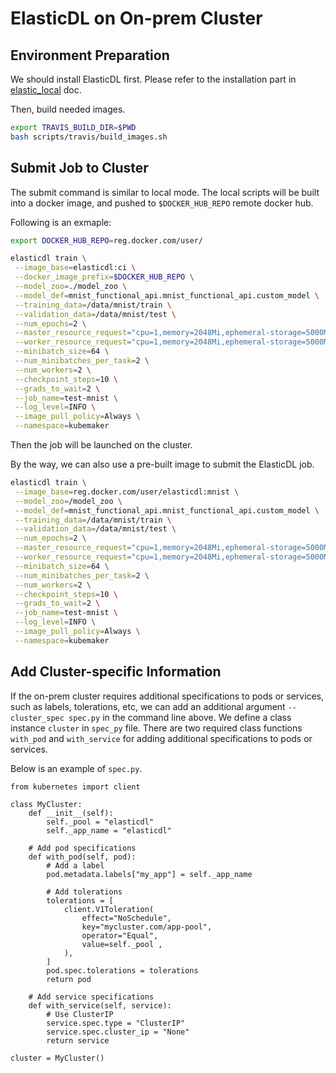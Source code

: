 # ElasticDL on On-prem Cluster

## Environment Preparation

We should install ElasticDL first. Please refer to the installation part in
[elastic_local](elasticdl_local.md) doc.

Then, build needed images.

```bash
export TRAVIS_BUILD_DIR=$PWD
bash scripts/travis/build_images.sh
```

## Submit Job to Cluster

The submit command is similar to local mode. The local scripts will be built
into a docker image, and pushed to `$DOCKER_HUB_REPO` remote docker hub.

Following is an exmaple:

```bash
export DOCKER_HUB_REPO=reg.docker.com/user/
```

```bash
elasticdl train \
 --image_base=elasticdl:ci \
 --docker_image_prefix=$DOCKER_HUB_REPO \
 --model_zoo=./model_zoo \
 --model_def=mnist_functional_api.mnist_functional_api.custom_model \
 --training_data=/data/mnist/train \
 --validation_data=/data/mnist/test \
 --num_epochs=2 \
 --master_resource_request="cpu=1,memory=2048Mi,ephemeral-storage=5000Mi" \
 --worker_resource_request="cpu=1,memory=2048Mi,ephemeral-storage=5000Mi" \
 --minibatch_size=64 \
 --num_minibatches_per_task=2 \
 --num_workers=2 \
 --checkpoint_steps=10 \
 --grads_to_wait=2 \
 --job_name=test-mnist \
 --log_level=INFO \
 --image_pull_policy=Always \
 --namespace=kubemaker
```

Then the job will be launched on the cluster.

By the way, we can also use a pre-built image to submit the ElasticDL job.

```bash
elasticdl train \
 --image_base=reg.docker.com/user/elasticdl:mnist \
 --model_zoo=/model_zoo \
 --model_def=mnist_functional_api.mnist_functional_api.custom_model \
 --training_data=/data/mnist/train \
 --validation_data=/data/mnist/test \
 --num_epochs=2 \
 --master_resource_request="cpu=1,memory=2048Mi,ephemeral-storage=5000Mi" \
 --worker_resource_request="cpu=1,memory=2048Mi,ephemeral-storage=5000Mi" \
 --minibatch_size=64 \
 --num_minibatches_per_task=2 \
 --num_workers=2 \
 --checkpoint_steps=10 \
 --grads_to_wait=2 \
 --job_name=test-mnist \
 --log_level=INFO \
 --image_pull_policy=Always \
 --namespace=kubemaker
```

## Add Cluster-specific Information

If the on-prem cluster requires additional specifications to pods or services,
such as labels, tolerations, etc, we can add an additional argument
`--cluster_spec spec.py` in the command line above. We define a class instance
`cluster` in `spec_py` file. There are two required class functions `with_pod`
and `with_service` for adding additional specifications to pods or services.

Below is an example of `spec.py`.

```
from kubernetes import client

class MyCluster:
    def __init__(self):
        self._pool = "elasticdl"
        self._app_name = "elasticdl"

    # Add pod specifications
    def with_pod(self, pod):
        # Add a label
        pod.metadata.labels["my_app"] = self._app_name
        
        # Add tolerations
        tolerations = [
            client.V1Toleration(
                effect="NoSchedule",
                key="mycluster.com/app-pool",
                operator="Equal",
                value=self._pool ,
            ),
        ]
        pod.spec.tolerations = tolerations
        return pod

    # Add service specifications
    def with_service(self, service):
        # Use ClusterIP
        service.spec.type = "ClusterIP"
        service.spec.cluster_ip = "None"
        return service
        
cluster = MyCluster()
```

